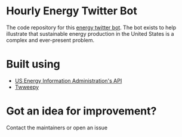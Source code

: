 # Hourly Energy Twitter Bot
The code repository for this [energy twitter bot](https://twitter.com/BotHourly). The bot exists to help illustrate that sustainable energy production in the United States is a complex and ever-present problem.

# Built using
* [US Energy Information Administration's API](https://www.eia.gov/opendata/)
* [Twweepy](https://www.tweepy.org/)

# Got an idea for improvement?
Contact the maintainers or open an issue
